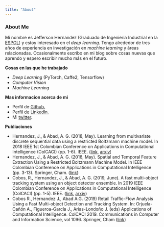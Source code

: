 ```yaml
---
title: "About"
---
```


### About Me

Mi nombre es Jefferson Hernandez (Graduado de Ingenieria Industrial en la [ESPOL](http://www.espol.edu.ec/)) y estoy interesado en el *deep learning*. Tengo alrededor de tres años de experiencia en investigación en *machine learning* y áreas relacionadas. Ocasionalmente escribo en mi blog sobre cosas nuevas que aprendo y espero escribir mucho más en el futuro.

**Cosas en las que he trabajado**
* *Deep Learning* (PyTorch, Caffe2, Tensorflow)
* *Computer Vision*
* *Machine Learning*

**Mas informacion acerca de mi**
* Perfil de [Github.](https://github.com/jeffhernandez1995)
* Perfil de [LinkedIn.](https://www.linkedin.com/in/jefferson-hernandez-546a0b163/)
* Mi [twitter](https://twitter.com/jefehern).
 
**Publiaciones**
* Hernandez, J., & Abad, A. G. (2018, May). Learning from multivariate discrete sequential data using a restricted Boltzmann machine model. In 2018 IEEE 1st Colombian Conference on Applications in Computational Intelligence (ColCACI) (pp. 1-6). IEEE. ([link](https://ieeexplore.ieee.org/abstract/document/8484854), [arxiv](https://arxiv.org/abs/1804.10839))
* Hernandez, J., & Abad, A. G. (2018, May). Spatial and Temporal Feature Extraction Using a Restricted Boltzmann Machine Model. In IEEE Colombian Conference on Applications in Computational Intelligence (pp. 3-13). Springer, Cham. ([link](https://link.springer.com/chapter/10.1007%2F978-3-030-03023-0_1))
* Cobos, R., Hernandez, J., & Abad, A. G. (2019, June). A fast multi-object tracking system using an object detector ensemble. In 2019 IEEE Colombian Conference on Applications in Computational Intelligence (ColCACI) (pp. 1-5). IEEE. ([link](https://ieeexplore.ieee.org/document/8781972), [arxiv](https://arxiv.org/abs/1908.04349))
* Cobos R., Hernandez J., Abad A.G. (2019) Retail Traffic-Flow Analysis Using a Fast Multi-object Detection and Tracking System. In: Orjuela-Cañón A., Figueroa-García J., Arias-Londoño J. (eds) Applications of Computational Intelligence. ColCACI 2019. Communications in Computer and Information Science, vol 1096. Springer, Cham ([link](https://link.springer.com/chapter/10.1007%2F978-3-030-36211-9_3))
